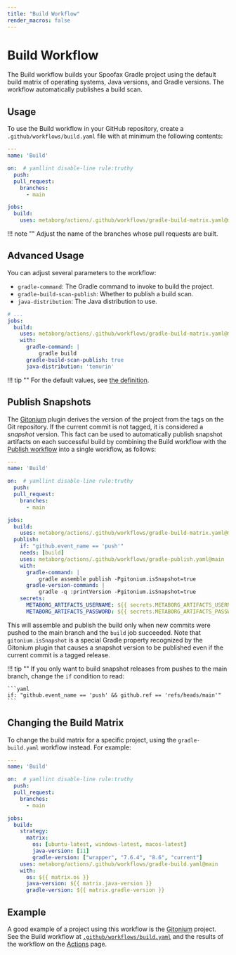 ```yaml
---
title: "Build Workflow"
render_macros: false
---
```

# Build Workflow
The Build workflow builds your Spoofax Gradle project using the default build matrix of operating systems, Java versions, and Gradle versions. The workflow automatically publishes a build scan.


## Usage
To use the Build workflow in your GitHub repository, create a `.github/workflows/build.yaml` file with at minimum the following contents:

```yaml title=".github/workflows/build.yaml"
---
name: 'Build'

on:  # yamllint disable-line rule:truthy
  push:
  pull_request:
    branches:
      - main

jobs:
  build:
    uses: metaborg/actions/.github/workflows/gradle-build-matrix.yaml@main
```

!!! note ""
    Adjust the name of the branches whose pull requests are built.


## Advanced Usage
You can adjust several parameters to the workflow:

- `gradle-command`: The Gradle command to invoke to build the project.
- `gradle-build-scan-publish`: Whether to publish a build scan.
- `java-distribution`: The Java distribution to use.

```yaml title=".github/workflows/build.yaml"
# ...
jobs:
  build:
    uses: metaborg/actions/.github/workflows/gradle-build-matrix.yaml@main
    with:
      gradle-command: |
          gradle build
      gradle-build-scan-publish: true
      java-distribution: 'temurin'
```

!!! tip ""
    For the default values, see [the definition](https://github.com/metaborg/actions/blob/main/.github/workflows/gradle-build-matrix.yaml).


## Publish Snapshots
The [Gitonium](https://github.com/metaborg/gitonium) plugin derives the version of the project from the tags on the Git repository. If the current commit is not tagged, it is considered a _snapshot_ version. This fact can be used to automatically publish snapshot artifacts on each successful build by combining the Build workflow with the [Publish workflow](./publish-workflow.md) into a single workflow, as follows:

```yaml title=".github/workflows/build.yaml"
---
name: 'Build'

on:  # yamllint disable-line rule:truthy
  push:
  pull_request:
    branches:
      - main

jobs:
  build:
    uses: metaborg/actions/.github/workflows/gradle-build-matrix.yaml@main
  publish:
    if: "github.event_name == 'push'"
    needs: [build]
    uses: metaborg/actions/.github/workflows/gradle-publish.yaml@main
    with:
      gradle-command: |
          gradle assemble publish -Pgitonium.isSnapshot=true
      gradle-version-command: |
          gradle -q :printVersion -Pgitonium.isSnapshot=true
    secrets:
      METABORG_ARTIFACTS_USERNAME: ${{ secrets.METABORG_ARTIFACTS_USERNAME }}
      METABORG_ARTIFACTS_PASSWORD: ${{ secrets.METABORG_ARTIFACTS_PASSWORD }}
```

This will assemble and publish the build only when new commits were pushed to the main branch and the `build` job succeeded. Note that `gitonium.isSnapshot` is a special Gradle property recognized by the Gitonium plugin that causes a snapshot version to be published even if the current commit is a tagged release.

!!! tip ""
    If you only want to build snapshot releases from pushes to the main branch, change the `if` condition to read:

    ```yaml
    if: "github.event_name == 'push' && github.ref == 'refs/heads/main'"
    ```


## Changing the Build Matrix
To change the build matrix for a specific project, using the `gradle-build.yaml` workflow instead. For example:

```yaml title=".github/workflows/build.yaml"
---
name: 'Build'

on:  # yamllint disable-line rule:truthy
  push:
  pull_request:
    branches:
      - main

jobs:
  build:
    strategy:
      matrix:
        os: [ubuntu-latest, windows-latest, macos-latest]
        java-version: [11]
        gradle-version: ["wrapper", "7.6.4", "8.6", "current"]
    uses: metaborg/actions/.github/workflows/gradle-build.yaml@main
    with:
      os: ${{ matrix.os }}
      java-version: ${{ matrix.java-version }}
      gradle-version: ${{ matrix.gradle-version }}
```


## Example
A good example of a project using this workflow is the [Gitonium](https://github.com/metaborg/gitonium) project. See the Build workflow at [`.github/workflows/build.yaml`](https://github.com/metaborg/gitonium/blob/master/.github/workflows/build.yaml) and the results of the workflow on the [Actions](https://github.com/metaborg/gitonium/actions/workflows/build.yaml) page.
